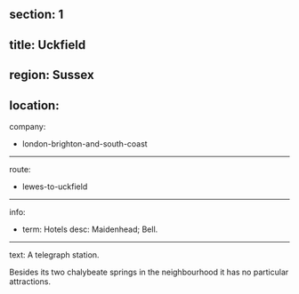 section: 1
----
title: Uckfield
----
region: Sussex
----
location: 
----
company:
- london-brighton-and-south-coast
----
route:
- lewes-to-uckfield
----
info:
- term: Hotels
  desc: Maidenhead; Bell.
----
text: A telegraph station.

Besides its two chalybeate springs in the neighbourhood it has no particular attractions.
